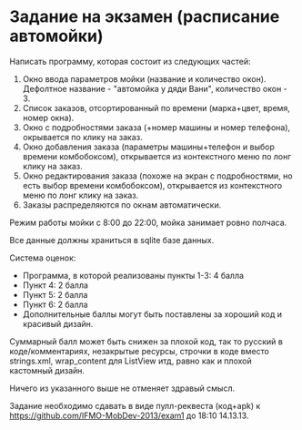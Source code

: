 Задание на экзамен (расписание автомойки)
===========
Написать программу, которая состоит из следующих частей:<br>
1. Окно ввода параметров мойки (название и количество окон). Дефолтное название - "автомойка у дяди Вани", количество окон - 3.<br>
2. Список заказов, отсортированный по времени (марка+цвет, время, номер окна).<br>
3. Окно с подробностями заказа (+номер машины и номер телефона), окрывается по клику на заказ.<br>
4. Окно добавления заказа (параметры машины+телефон и выбор времени комбобоксом), открывается из контекстного меню по лонг клику на заказ.<br>
5. Окно редактирования заказа (похоже на экран с подробностями, но есть выбор времени комбобоксом), открывается из контекстного меню по лонг клику на заказ.<br>
6. Заказы распределяются по окнам автоматически.

Режим работы мойки с 8:00 до 22:00, мойка занимает ровно полчаса.

Все данные должны храниться в sqlite базе данных.

Система оценок:
- Программа, в которой реализованы пункты 1-3: 4 балла
- Пункт 4: 2 балла
- Пункт 5: 2 балла
- Пункт 6: 2 балла
- Дополнительные баллы могут быть поставлены за хороший код и красивый дизайн.
 
Суммарный балл может быть снижен за плохой код, так то русский в коде/комментариях, незакрытые ресурсы, строчки в коде вместо strings.xml, wrap_content для ListView итд, равно как и плохой кастомный дизайн.

Ничего из указанного выше не отменяет здравый смысл.

Задание необходимо сдавать в виде пулл-реквеста (код+apk) к https://github.com/IFMO-MobDev-2013/exam1 до 18:10 14.13.13.
